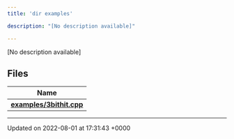 ```yaml
---
title: 'dir examples'

description: "[No description available]"

---
```







[No description available]

## Files

| Name           |
| -------------- |
| **[examples/3bithit.cpp](/documentation/code/darkbit_developmentfiles/3bithit_8cpp/#file-3bithit.cpp)**  |






-------------------------------

Updated on 2022-08-01 at 17:31:43 +0000
